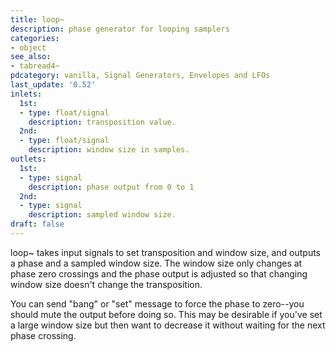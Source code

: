 ```yaml
---
title: loop~
description: phase generator for looping samplers
categories:
- object
see_also:
- tabread4~
pdcategory: vanilla, Signal Generators, Envelopes and LFOs
last_update: '0.52'
inlets:
  1st:
  - type: float/signal
    description: transposition value.
  2nd:
  - type: float/signal
    description: window size in samples.
outlets:
  1st:
  - type: signal
    description: phase output from 0 to 1
  2nd:
  - type: signal
    description: sampled window size.
draft: false
---
```

loop~ takes input signals to set transposition and window size, and outputs a phase and a sampled window size. The window size only changes at phase zero crossings and the phase output is adjusted so that changing window size doesn't change the transposition.

You can send "bang" or "set" message to force the phase to zero--you should mute the output before doing so. This may be desirable if you've set a large window size but then want to decrease it without waiting for the next phase crossing.
